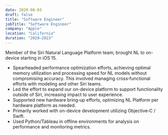 ```yaml
---
date: 2020-08-03
draft: false
title: "Software Engineer"
jobTitle: "Software Engineer"
company: "Apple"
location: "California"
duration: "2020–2023"
---
```


Member of the Siri Natural Language Platform team; brought NL to on-device starting in iOS 15.

- Spearheaded performance optimization efforts, achieving optimal memory utilization and processing speed for NL models without compromising accuracy. This involved managing cross‑functional efforts with modeling and other Siri teams.
- Led the effort to expand our on-device platform to support functionality outside of Siri, increasing impact to user experience.
- Supported new hardware bring‑up efforts, optimizing NL Platform per hardware platform as needed.
- Primarily worked with on-device development utilizing Objective‑C / Swift.
- Used Python/Tableau in offline environments for analysis on performance and monitoring metrics.

